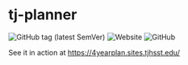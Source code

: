 # tj-planner
![GitHub tag (latest SemVer)](https://img.shields.io/github/v/tag/greenturtle1134/tj-planner?label=version) ![Website](https://img.shields.io/website?url=https%3A%2F%2F4yearplan.sites.tjhsst.edu%2F) ![GitHub](https://img.shields.io/github/license/greenturtle1134/tj-planner) 

See it in action at https://4yearplan.sites.tjhsst.edu/
